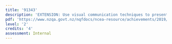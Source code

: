 ```yaml
---
title: '91343'
description: 'EXTENSION: Use visual communication techniques to present own design'
pdf: 'https://www.nzqa.govt.nz/nqfdocs/ncea-resource/achievements/2019/as91343.pdf'
level: '2'
credits: '4'
assessment: Internal
---
```


